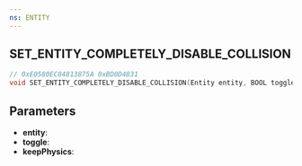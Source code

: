 ```yaml
---
ns: ENTITY
---
```

## SET_ENTITY_COMPLETELY_DISABLE_COLLISION

```c
// 0xE0580EC84813875A 0xBD0D4831
void SET_ENTITY_COMPLETELY_DISABLE_COLLISION(Entity entity, BOOL toggle, BOOL keepPhysics);
```

## Parameters
* **entity**:
* **toggle**:
* **keepPhysics**:
